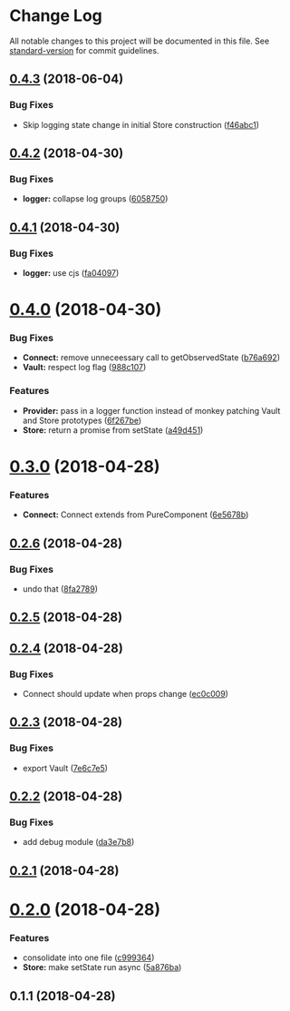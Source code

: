 # Change Log

All notable changes to this project will be documented in this file. See [standard-version](https://github.com/conventional-changelog/standard-version) for commit guidelines.

<a name="0.4.3"></a>
## [0.4.3](https://github.com/kylealwyn/revault/compare/v0.4.2...v0.4.3) (2018-06-04)


### Bug Fixes

* Skip logging state change in initial Store construction ([f46abc1](https://github.com/kylealwyn/revault/commit/f46abc1))



<a name="0.4.2"></a>
## [0.4.2](https://github.com/kylealwyn/revault/compare/v0.4.1...v0.4.2) (2018-04-30)


### Bug Fixes

* **logger:** collapse log groups ([6058750](https://github.com/kylealwyn/revault/commit/6058750))



<a name="0.4.1"></a>
## [0.4.1](https://github.com/kylealwyn/revault/compare/v0.4.0...v0.4.1) (2018-04-30)


### Bug Fixes

* **logger:** use cjs ([fa04097](https://github.com/kylealwyn/revault/commit/fa04097))



<a name="0.4.0"></a>
# [0.4.0](https://github.com/kylealwyn/revault/compare/v0.3.0...v0.4.0) (2018-04-30)


### Bug Fixes

* **Connect:** remove unneceessary call to getObservedState ([b76a692](https://github.com/kylealwyn/revault/commit/b76a692))
* **Vault:** respect log flag ([988c107](https://github.com/kylealwyn/revault/commit/988c107))


### Features

* **Provider:** pass in a logger function instead of monkey patching Vault and Store prototypes ([6f267be](https://github.com/kylealwyn/revault/commit/6f267be))
* **Store:** return a promise from setState ([a49d451](https://github.com/kylealwyn/revault/commit/a49d451))



<a name="0.3.0"></a>
# [0.3.0](https://github.com/kylealwyn/revault/compare/v0.2.6...v0.3.0) (2018-04-28)


### Features

* **Connect:** Connect extends from PureComponent ([6e5678b](https://github.com/kylealwyn/revault/commit/6e5678b))



<a name="0.2.6"></a>
## [0.2.6](https://github.com/kylealwyn/revault/compare/v0.2.5...v0.2.6) (2018-04-28)


### Bug Fixes

* undo that ([8fa2789](https://github.com/kylealwyn/revault/commit/8fa2789))



<a name="0.2.5"></a>
## [0.2.5](https://github.com/kylealwyn/revault/compare/v0.2.4...v0.2.5) (2018-04-28)



<a name="0.2.4"></a>
## [0.2.4](https://github.com/kylealwyn/revault/compare/v0.2.3...v0.2.4) (2018-04-28)


### Bug Fixes

* Connect should update when props change ([ec0c009](https://github.com/kylealwyn/revault/commit/ec0c009))



<a name="0.2.3"></a>
## [0.2.3](https://github.com/kylealwyn/revault/compare/v0.2.2...v0.2.3) (2018-04-28)


### Bug Fixes

* export Vault ([7e6c7e5](https://github.com/kylealwyn/revault/commit/7e6c7e5))



<a name="0.2.2"></a>

## [0.2.2](https://github.com/kylealwyn/revault/compare/v0.2.1...v0.2.2) (2018-04-28)

### Bug Fixes

* add debug module ([da3e7b8](https://github.com/kylealwyn/revault/commit/da3e7b8))

<a name="0.2.1"></a>

## [0.2.1](https://github.com/kylealwyn/revault/compare/v0.2.0...v0.2.1) (2018-04-28)

<a name="0.2.0"></a>

# [0.2.0](https://github.com/kylealwyn/revault/compare/v0.1.1...v0.2.0) (2018-04-28)

### Features

* consolidate into one file ([c999364](https://github.com/kylealwyn/revault/commit/c999364))
* **Store:** make setState run async ([5a876ba](https://github.com/kylealwyn/revault/commit/5a876ba))

<a name="0.1.1"></a>

## 0.1.1 (2018-04-28)
